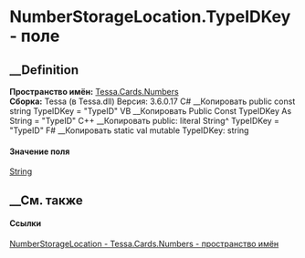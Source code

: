 # NumberStorageLocation.TypeIDKey - поле
##  __Definition
 **Пространство имён:** [Tessa.Cards.Numbers](N_Tessa_Cards_Numbers.htm)  
 **Сборка:** Tessa (в Tessa.dll) Версия: 3.6.0.17
C# __Копировать
     public const string TypeIDKey = "TypeID"
VB __Копировать
     Public Const TypeIDKey As String = "TypeID"
C++ __Копировать
     public:
    literal String^ TypeIDKey = "TypeID"
F# __Копировать
     static val mutable TypeIDKey: string
#### Значение поля
[String](https://learn.microsoft.com/dotnet/api/system.string)
##  __См. также
#### Ссылки
[NumberStorageLocation - ](T_Tessa_Cards_Numbers_NumberStorageLocation.htm)
[Tessa.Cards.Numbers - пространство имён](N_Tessa_Cards_Numbers.htm)
